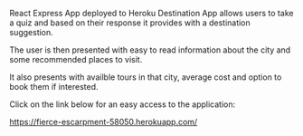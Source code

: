 React Express App deployed to Heroku
Destination App allows users to take a quiz and based on their response it provides with a destination suggestion.

The user is then presented with easy to read information about the city and some recommended places to visit.

It also presents with availble tours in that city, average cost and option to book them if interested.



Click on the link below for an easy access to the application:

https://fierce-escarpment-58050.herokuapp.com/